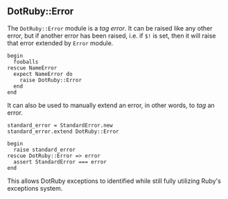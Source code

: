 ## DotRuby::Error

The `DotRuby::Error` module is a <i>tag error</i>. It can be 
raised like any other error, but if another error has been
raised, i.e. if `$!` is set, then it will raise that error
extended by `Error` module.

    begin
      fooballs
    rescue NameError
      expect NameError do
        raise DotRuby::Error
      end
    end

It can also be used to manually extend an error, in other words,
to _tag_ an error. 

    standard_error = StandardError.new
    standard_error.extend DotRuby::Error

    begin
      raise standard_error
    rescue DotRuby::Error => error
      assert StandardError === error
    end

This allows DotRuby exceptions to identified while still fully utilizing
Ruby's exceptions system.

